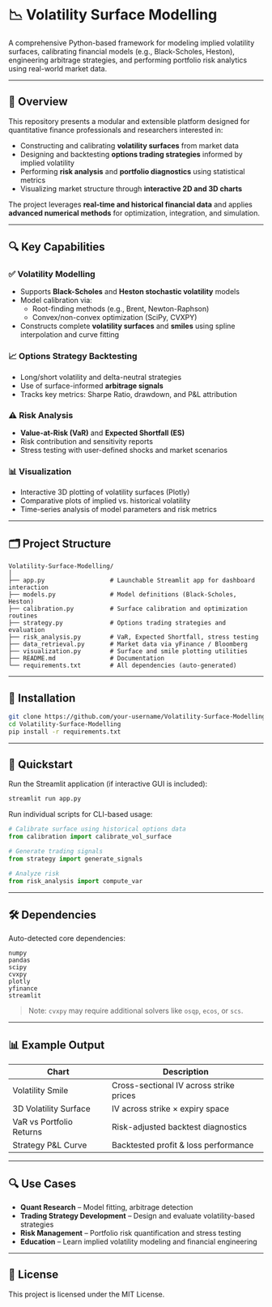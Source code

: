 # 📉 Volatility Surface Modelling

A comprehensive Python-based framework for modeling implied volatility surfaces, calibrating financial models (e.g., Black-Scholes, Heston), engineering arbitrage strategies, and performing portfolio risk analytics using real-world market data.

---

## 🧩 Overview

This repository presents a modular and extensible platform designed for quantitative finance professionals and researchers interested in:

- Constructing and calibrating **volatility surfaces** from market data
- Designing and backtesting **options trading strategies** informed by implied volatility
- Performing **risk analysis** and **portfolio diagnostics** using statistical metrics
- Visualizing market structure through **interactive 2D and 3D charts**

The project leverages **real-time and historical financial data** and applies **advanced numerical methods** for optimization, integration, and simulation.

---

## 🔍 Key Capabilities

### ✅ Volatility Modelling
- Supports **Black-Scholes** and **Heston stochastic volatility** models
- Model calibration via:
  - Root-finding methods (e.g., Brent, Newton-Raphson)
  - Convex/non-convex optimization (SciPy, CVXPY)
- Constructs complete **volatility surfaces** and **smiles** using spline interpolation and curve fitting

### 📈 Options Strategy Backtesting
- Long/short volatility and delta-neutral strategies
- Use of surface-informed **arbitrage signals**
- Tracks key metrics: Sharpe Ratio, drawdown, and P&L attribution

### ⚠️ Risk Analysis
- **Value-at-Risk (VaR)** and **Expected Shortfall (ES)**
- Risk contribution and sensitivity reports
- Stress testing with user-defined shocks and market scenarios

### 📊 Visualization
- Interactive 3D plotting of volatility surfaces (Plotly)
- Comparative plots of implied vs. historical volatility
- Time-series analysis of model parameters and risk metrics

---

## 🗂️ Project Structure

```
Volatility-Surface-Modelling/
│
├── app.py                  # Launchable Streamlit app for dashboard interaction
├── models.py               # Model definitions (Black-Scholes, Heston)
├── calibration.py          # Surface calibration and optimization routines
├── strategy.py             # Options trading strategies and evaluation
├── risk_analysis.py        # VaR, Expected Shortfall, stress testing
├── data_retrieval.py       # Market data via yFinance / Bloomberg
├── visualization.py        # Surface and smile plotting utilities
├── README.md               # Documentation
└── requirements.txt        # All dependencies (auto-generated)
```

---

## 💾 Installation

```bash
git clone https://github.com/your-username/Volatility-Surface-Modelling.git
cd Volatility-Surface-Modelling
pip install -r requirements.txt
```

---

## 🚀 Quickstart

Run the Streamlit application (if interactive GUI is included):

```bash
streamlit run app.py
```

Run individual scripts for CLI-based usage:

```python
# Calibrate surface using historical options data
from calibration import calibrate_vol_surface

# Generate trading signals
from strategy import generate_signals

# Analyze risk
from risk_analysis import compute_var
```

---

## 🛠️ Dependencies

Auto-detected core dependencies:

```text
numpy
pandas
scipy
cvxpy
plotly
yfinance
streamlit
```

> Note: `cvxpy` may require additional solvers like `osqp`, `ecos`, or `scs`.

---

## 📊 Example Output

| Chart                         | Description                               |
|------------------------------|-------------------------------------------|
| Volatility Smile             | Cross-sectional IV across strike prices   |
| 3D Volatility Surface        | IV across strike × expiry space           |
| VaR vs Portfolio Returns     | Risk-adjusted backtest diagnostics        |
| Strategy P&L Curve           | Backtested profit & loss performance      |

---

## 🔍 Use Cases

- **Quant Research** – Model fitting, arbitrage detection
- **Trading Strategy Development** – Design and evaluate volatility-based strategies
- **Risk Management** – Portfolio risk quantification and stress testing
- **Education** – Learn implied volatility modeling and financial engineering

---

## 📄 License

This project is licensed under the MIT License.

